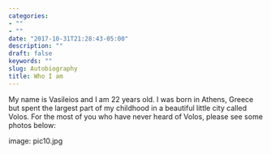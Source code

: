 ```yaml
---
categories:
- ""
- ""
date: "2017-10-31T21:28:43-05:00"
description: ""
draft: false
keywords: ""
slug: Autobiography
title: Who I am
---
```


My name is Vasileios and I am 22 years old. I was born in Athens, Greece but spent the largest part of my childhood in a beautiful little city called Volos. For the most of you who have never heard of Volos, please see some photos below:

image: pic10.jpg